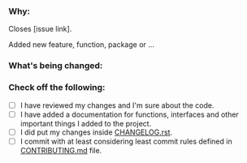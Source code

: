 <!--
Thank you for contributing to this project!

See our [CONTRIBUTING.md](/CONTRIBUTING.md) for information about how to contribute.
-->

### Why:

Closes [issue link].

Added new feature, function, package or ...

<!--
If there's an existing issue for your change, please link to it.
-->

### What's being changed:

<!-- just share with us a brief description of what you did and what you solved -->

### Check off the following:

- [ ] I have reviewed my changes and I'm sure about the code.
- [ ] I have added a documentation for functions, interfaces and other important things I added to the project.
- [ ] I did put my changes inside [CHANGELOG.rst](/CHANGELOG.rst).
- [ ] I commit with at least considering least commit rules defined in [CONTRIBUTING.md](/CONTRIBUTING.md#commit-rules) file.